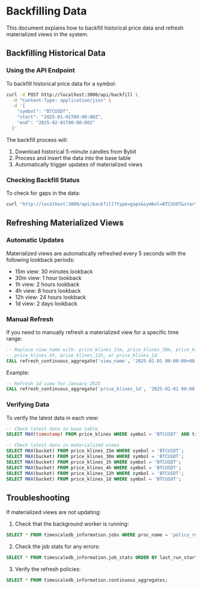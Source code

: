# Backfilling Data

This document explains how to backfill historical price data and refresh materialized views in the system.

## Backfilling Historical Data

### Using the API Endpoint

To backfill historical price data for a symbol:

```bash
curl -X POST http://localhost:3000/api/backfill \
  -H "Content-Type: application/json" \
  -d '{
    "symbol": "BTCUSDT",
    "start": "2025-01-01T00:00:00Z",
    "end": "2025-02-01T00:00:00Z"
  }'
```

The backfill process will:
1. Download historical 5-minute candles from Bybit
2. Process and insert the data into the base table
3. Automatically trigger updates of materialized views

### Checking Backfill Status

To check for gaps in the data:

```bash
curl "http://localhost:3000/api/backfill?type=gaps&symbol=BTCUSDT&start=2025-01-01T00:00:00Z&end=2025-02-01T00:00:00Z"
```

## Refreshing Materialized Views

### Automatic Updates

Materialized views are automatically refreshed every 5 seconds with the following lookback periods:
- 15m view: 30 minutes lookback
- 30m view: 1 hour lookback
- 1h view: 2 hours lookback
- 4h view: 8 hours lookback
- 12h view: 24 hours lookback
- 1d view: 2 days lookback

### Manual Refresh

If you need to manually refresh a materialized view for a specific time range:

```sql
-- Replace view_name with: price_klines_15m, price_klines_30m, price_klines_1h, 
-- price_klines_4h, price_klines_12h, or price_klines_1d
CALL refresh_continuous_aggregate('view_name', '2025-01-01 00:00:00+00', '2025-02-01 00:00:00+00');
```

Example:
```sql
-- Refresh 1d view for January 2025
CALL refresh_continuous_aggregate('price_klines_1d', '2025-01-01 00:00:00+00', '2025-02-01 00:00:00+00');
```

### Verifying Data

To verify the latest data in each view:

```sql
-- Check latest data in base table
SELECT MAX(timestamp) FROM price_klines WHERE symbol = 'BTCUSDT' AND timeframe = '5m';

-- Check latest data in materialized views
SELECT MAX(bucket) FROM price_klines_15m WHERE symbol = 'BTCUSDT';
SELECT MAX(bucket) FROM price_klines_30m WHERE symbol = 'BTCUSDT';
SELECT MAX(bucket) FROM price_klines_1h WHERE symbol = 'BTCUSDT';
SELECT MAX(bucket) FROM price_klines_4h WHERE symbol = 'BTCUSDT';
SELECT MAX(bucket) FROM price_klines_12h WHERE symbol = 'BTCUSDT';
SELECT MAX(bucket) FROM price_klines_1d WHERE symbol = 'BTCUSDT';
```

## Troubleshooting

If materialized views are not updating:

1. Check that the background worker is running:
```sql
SELECT * FROM timescaledb_information.jobs WHERE proc_name = 'policy_refresh_continuous_aggregate';
```

2. Check the job stats for any errors:
```sql
SELECT * FROM timescaledb_information.job_stats ORDER BY last_run_started_at DESC LIMIT 5;
```

3. Verify the refresh policies:
```sql
SELECT * FROM timescaledb_information.continuous_aggregates;
``` 